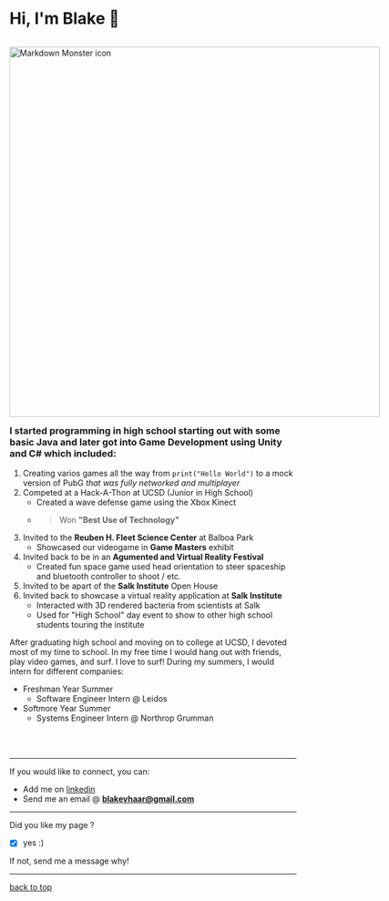 # **Hi, I'm Blake** 👋


<p style="float: left;padding-right: 30px;"><img src="IMG_3392.PNG" alt="Markdown Monster icon" style="" height="650px"/></p>

### I started programming in high school starting out with some basic Java and later got into Game Development using Unity and C# which included: 




1. Creating varios games all the way from `print("Hello World")` to a mock version of PubG *that was fully networked and multiplayer*
2. Competed at a Hack-A-Thon at UCSD (Junior in High School)
     - Created a wave defense game using the Xbox Kinect
     - >Won **"Best Use of Technology"**
3. Invited to the **Reuben H. Fleet Science Center** at Balboa Park 
     - Showcased our videogame in **Game Masters** exhibit
4. Invited back to be in an **Agumented and Virtual Reality Festival**
     - Created fun space game used head orientation to steer spaceship and bluetooth controller to shoot / etc.
5. Invited to be apart of the **Salk Institute** Open House
6. Invited back to showcase a virtual reality application at **Salk Institute**
     - Interacted with 3D rendered bacteria from scientists at Salk
     - Used for "High School" day event to show to other high school students touring the institute 

After graduating high school and moving on to college at UCSD, I devoted most of my time to school. In my free time I would hang out with friends, play video games, and surf. I love to surf! During my summers, I would intern for different companies: 
- Freshman Year Summer 
  - Software Engineer Intern @ Leidos
- Softmore Year Summer
  - Systems Engineer Intern @ Northrop Grumman 



<br>
<br>



<hr>

If you would like to connect, you can: 
- Add me on [linkedin](https://www.linkedin.com/in/blake-vonder-haar-b8952b179/)
- Send me an email @ **blakevhaar@gmail.com**

<hr>

Did you like my page ?
- [x] yes :)

If not, send me a message why!

<hr>

[back to top](index.md)


